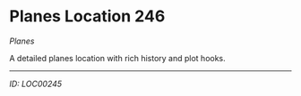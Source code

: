# Planes Location 246

*Planes*

A detailed planes location with rich history and plot hooks.

---
*ID: LOC00245*